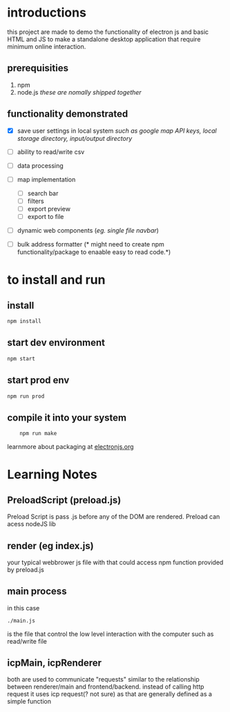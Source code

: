# introductions

this project are made to demo the functionality of electron js and basic HTML and JS to make a standalone desktop application that require minimum online interaction.

## prerequisities

1. npm
2. node.js *these are nomally shipped together*
## functionality demonstrated
- [x] save user settings in local system *such as google map API keys, local storage directory, input/output directory*
- [ ] ability to read/write csv
- [ ] data processing
- [ ] map implementation 
  - [ ] search bar
  - [ ] filters
  - [ ] export preview
  - [ ] export to file 
- [ ] dynamic web components (*eg. single file navbar*) 
- [ ] bulk address formatter (* might need to create npm functionality/package to enaable easy to read code.*)


# to install and run
## install
```bash
npm install
```
## start dev environment
```bash
npm start
```
## start prod env 
```bash
npm run prod
```

## compile it into your system
```bash
    npm run make
```

learnmore about packaging at [electronjs.org](https://www.electronjs.org/docs/latest/tutorial/tutorial-packaging)
# Learning Notes

## PreloadScript (preload.js)

Preload Script is pass .js before any of the DOM are rendered.
Preload can acess nodeJS lib
## render (eg index.js)

your typical webbrower js file with that could access npm function provided by preload.js
## main process 
in this case

```bash
./main.js
```
is the file that control the low level interaction with the computer such as read/write file


## icpMain, icpRenderer
both are used to communicate "requests" similar to the relationship between renderer/main and frontend/backend. instead of calling http request it uses icp request(? not sure) as that are generally defined as a simple function



